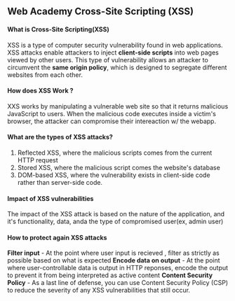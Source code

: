 ## Web Academy Cross-Site Scripting (XSS) 

#### What is Cross-Site Scripting(XSS) 
XSS is a type of computer security vulnerability found in web applications. XSS attacks enable attackers to inject **client-side scripts** into web pages viewed by other users. This type of vulnerability allows an attacker to circumvent the **same origin policy**, which is designed to segregate different websites from each other. 

#### How does XSS Work ? 
XXS works by manipulating a vulnerable web site so that it returns malicious JavaScript to users. When the malicious code executes inside a victim's browser, the attacker can compromise their intereaction w/ the webapp. 

#### What are the types of XSS attacks? 
1) Reflected XSS, where the malicious scripts comes from the current HTTP request
2) Stored XSS, where the malicious script comes the website's database
3) DOM-based XSS, where the vulnerability exists in client-side code rather than server-side code.

#### Impact of XSS vulnerabilities 
The impact of the XSS attack is based on the nature of the application, and it's functionality, data, anda the type of compromised user(ex, admin user)  

#### How to protect again XSS attacks
**Filter input** - At the point where user input is recieved , filter as strictly as possible based on what is expected 
**Encode data on output** - At the point where user-controllable data is output in HTTP reponses, encode the output to prevent it from being interpreted as active content 
**Content Security Policy** - As a last line of defense, you can use Content Security Policy (CSP) to reduce the severity of any XSS vulnerabilities that still occur.
 

